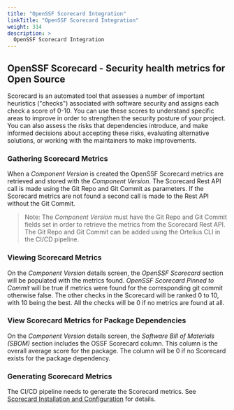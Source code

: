 ```yaml
---
title: "OpenSSF Scorecard Integration"
linkTitle: "OpenSSF Scorecard Integration"
weight: 314 
description: >
  OpenSSF Scorecard Integration
---
```


## OpenSSF Scorecard - Security health metrics for Open Source

Scorecard is an automated tool that assesses a number of important heuristics ("checks") associated with software security and assigns each check a score of 0-10. You can use these scores to understand specific areas to improve in order to strengthen the security posture of your project. You can also assess the risks that dependencies introduce, and make informed decisions about accepting these risks, evaluating alternative solutions, or working with the maintainers to make improvements.

### Gathering Scorecard Metrics

When a _Component Version_ is created the OpenSSF Scorecard metrics are retrieved and stored with the _Component Version_.  The Scorecard Rest API call is made using the Git Repo and Git Commit as parameters.  If the Scorecard metrics are not found a second call is made to the Rest API without the Git Commit.  

> Note:  The _Component Version_ must have the Git Repo and Git Commit fields set in order to retrieve the metrics from the Scorecard Rest API.  The Git Repo and Git Commit can be added using the Ortelius CLI in the CI/CD pipeline.

### Viewing Scorecard Metrics

On the _Component Version_ details screen, the _OpenSSF Scorecard_ section will be populated with the metrics found.  _OpenSSF Scorecard Pinned to Commit_ will be true if metrics were found for the corresponding git commit otherwise false.  The other checks in the Scorecard will be ranked 0 to 10, with 10 being the best.  All the checks will be 0 if no metrics are found at all.

### View Scorecard Metrics for Package Dependencies

On the _Component Version_ details screen, the _Software Bill of Materials (SBOM)_ section includes the OSSF Scorecard column.  This column is the overall average score for the package.  The column will be 0 if no Scorecard exists for the package dependency.

### Generating Scorecard Metrics

The CI/CD pipeline needs to generate the Scorecard metrics.  See [Scorecard Installation and Configuration](https://github.com/ossf/scorecard?tab=readme-ov-file#using-scorecard) for details.
